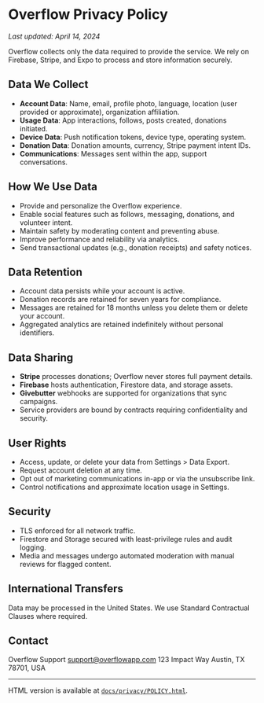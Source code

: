 # Overflow Privacy Policy

_Last updated: April 14, 2024_

Overflow collects only the data required to provide the service. We rely on Firebase, Stripe, and Expo to process and store information securely.

## Data We Collect
- **Account Data**: Name, email, profile photo, language, location (user provided or approximate), organization affiliation.
- **Usage Data**: App interactions, follows, posts created, donations initiated.
- **Device Data**: Push notification tokens, device type, operating system.
- **Donation Data**: Donation amounts, currency, Stripe payment intent IDs.
- **Communications**: Messages sent within the app, support conversations.

## How We Use Data
- Provide and personalize the Overflow experience.
- Enable social features such as follows, messaging, donations, and volunteer intent.
- Maintain safety by moderating content and preventing abuse.
- Improve performance and reliability via analytics.
- Send transactional updates (e.g., donation receipts) and safety notices.

## Data Retention
- Account data persists while your account is active.
- Donation records are retained for seven years for compliance.
- Messages are retained for 18 months unless you delete them or delete your account.
- Aggregated analytics are retained indefinitely without personal identifiers.

## Data Sharing
- **Stripe** processes donations; Overflow never stores full payment details.
- **Firebase** hosts authentication, Firestore data, and storage assets.
- **Givebutter** webhooks are supported for organizations that sync campaigns.
- Service providers are bound by contracts requiring confidentiality and security.

## User Rights
- Access, update, or delete your data from Settings > Data Export.
- Request account deletion at any time.
- Opt out of marketing communications in-app or via the unsubscribe link.
- Control notifications and approximate location usage in Settings.

## Security
- TLS enforced for all network traffic.
- Firestore and Storage secured with least-privilege rules and audit logging.
- Media and messages undergo automated moderation with manual reviews for flagged content.

## International Transfers
Data may be processed in the United States. We use Standard Contractual Clauses where required.

## Contact
Overflow Support
support@overflowapp.com
123 Impact Way
Austin, TX 78701, USA

---

HTML version is available at [`docs/privacy/POLICY.html`](POLICY.html).
